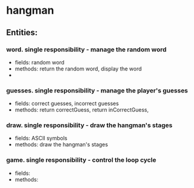 # hangman

## Entities:
### word. single responsibility - manage the random word
- fields: random word
- methods: return the random word, display the word
- 


### guesses. single responsibility - manage the player's guesses
- fields: correct guesses, incorrect guesses
- methods: return correctGuess, return inCorrectGuess,


### draw. single responsibility - draw the hangman's stages
- fields: ASCII symbols
- methods: draw the hangman's stages


### game. single responsibility - control the loop cycle
- fields: 
- methods: 